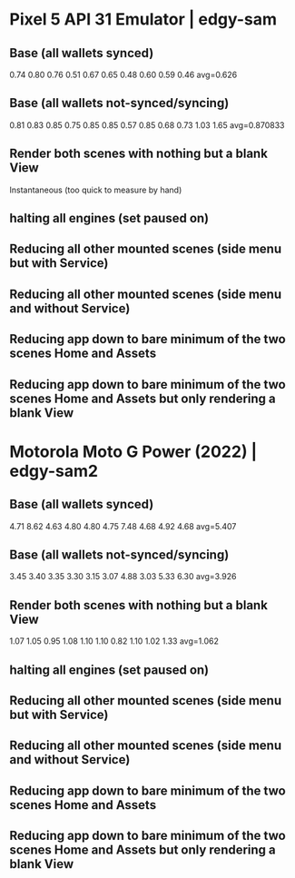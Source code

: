 # Pixel 5 API 31 Emulator | edgy-sam

## Base (all wallets synced)

0.74
0.80
0.76
0.51
0.67
0.65
0.48
0.60
0.59
0.46
avg=0.626

## Base (all wallets not-synced/syncing)

0.81
0.83
0.85
0.75
0.85
0.85
0.57
0.85
0.68
0.73
1.03
1.65
avg=0.870833

## Render both scenes with nothing but a blank View

Instantaneous (too quick to measure by hand)

## halting all engines (set paused on)

## Reducing all other mounted scenes (side menu but with Service)

## Reducing all other mounted scenes (side menu and without Service)

## Reducing app down to bare minimum of the two scenes Home and Assets

## Reducing app down to bare minimum of the two scenes Home and Assets but only rendering a blank View

# Motorola Moto G Power (2022) | edgy-sam2

## Base (all wallets synced)

4.71
8.62
4.63
4.80
4.80
4.75
7.48
4.68
4.92
4.68
avg=5.407

## Base (all wallets not-synced/syncing)

3.45
3.40
3.35
3.30
3.15
3.07
4.88
3.03
5.33
6.30
avg=3.926

## Render both scenes with nothing but a blank View

1.07
1.05
0.95
1.08
1.10
1.10
0.82
1.10
1.02
1.33
avg=1.062

## halting all engines (set paused on)

## Reducing all other mounted scenes (side menu but with Service)

## Reducing all other mounted scenes (side menu and without Service)

## Reducing app down to bare minimum of the two scenes Home and Assets

## Reducing app down to bare minimum of the two scenes Home and Assets but only rendering a blank View
